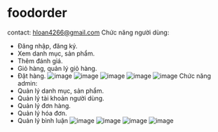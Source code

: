 # foodorder
contact: hloan4266@gmail.com
Chức năng người dùng:
- Đăng nhập, đăng ký.
- Xem danh mục, sản phẩm.
- Thêm đánh giá.
- Giỏ hàng, quản lý giỏ hàng.
- Đặt hàng.
![image](https://github.com/HuynhLoan/foodorder/assets/55612115/237825b1-b62f-4f7c-8878-8e802f35f38d)
![image](https://github.com/HuynhLoan/foodorder/assets/55612115/6dc9042e-1987-40d0-88a8-5e36df9fb505)
![image](https://github.com/HuynhLoan/foodorder/assets/55612115/2bca7d32-64f1-49f5-b464-49a59e41a98a)
![image](https://github.com/HuynhLoan/foodorder/assets/55612115/ea7454ea-009f-4837-9aaa-b713ac65c28f)
![image](https://github.com/HuynhLoan/foodorder/assets/55612115/229436b7-10ed-485b-a8b0-44cc7699d049)
Chức năng admin:
- Quản lý danh mục, sản phẩm.
- Quản lý tài khoản người dùng.
- Quản lý đơn hàng.
- Quản lý hóa đơn.
- Quản lý bình luận
![image](https://github.com/HuynhLoan/foodorder/assets/55612115/147cfb34-47e5-482a-ac3f-174f2b24cbdf)
![image](https://github.com/HuynhLoan/foodorder/assets/55612115/d18e2f26-1167-43b1-9346-77653ce8c609)
![image](https://github.com/HuynhLoan/foodorder/assets/55612115/878ba71b-ee2e-4b45-afe5-5f3ea77dc94b)
![image](https://github.com/HuynhLoan/foodorder/assets/55612115/bacd810c-8ffa-45c5-b479-4ba1014e50ee)
